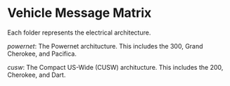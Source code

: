 # Vehicle Message Matrix

Each folder represents the electrical architecture.

*powernet*: The Powernet architucture.  This includes the 300, Grand Cherokee, and Pacifica.

*cusw*: The Compact US-Wide (CUSW) architucture.  This includes the 200, Cherokee, and Dart.
